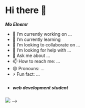 # Hi there 👋

***Mo Elnemr***
- 🔭 I’m currently working on ...
- 🌱 I’m currently learning 
- 👯 I’m looking to collaborate on ...
- 🤔 I’m looking for help with ...
- 💬 Ask me about ...
- 📫 How to reach me: ...
- 😄 Pronouns: ...
- ⚡ Fun fact: ...
- ##### web development student
![](https://etimg.etb2bimg.com/photo/70495604.cms)
-->
